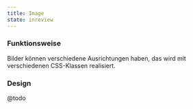 ```yaml
---
title: Image
state: inreview
---
```


### Funktionsweise
Bilder können verschiedene Ausrichtungen haben, das wird mit verschiedenen CSS-Klassen realisiert.

### Design
@todo
